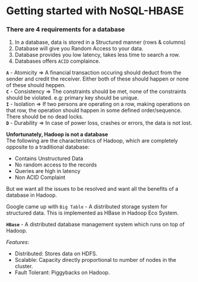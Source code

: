 # Getting started with NoSQL-HBASE

### There are 4 requirements for a database
1. In a database, data is stored in a Structured manner (rows & columns)
2. Database will give you Random Access to your data.
3. Database provides you low latency, takes less time to search a row.
4. Databases offers `ACID` complaince.

**`A`** - Atomicity => A financial transaction occuring should deduct from the sender and credit the receiver. Either both of these should happen or none of these should heppen. <br>
**`C`** - Consistency => The constraints should be met, none of the constraints should be violated. e.g: primary key should be unique. <br>
**`I`** - Isolation => If two persons are operating on a row, making operations on that row, the operation should happen in some defined order/sequence. There should be no dead locks. <br>
**`D`** - Durability => In case of power loss, crashes or errors, the data is not lost.

**Unfortunately, Hadoop is not a database** <br>
The following are the characteristics of Hadoop, which are completely opposite to a traditional database:
- Contains Unstructured Data
- No random access to the records
- Queries are high in latency
- Non ACID Complaint

But we want all the issues to be resolved and want all the benefits of a database in Hadoop.

Google came up with `Big Table` - A distributed storage system for structured data. This is implemented as HBase in Hadoop Eco System. <br>

**`HBase`** - A distributed database management system which runs on top of Hadoop.

*Features*:
- Distributed: Stores data on HDFS.
- Scalable: Capacity directly proportional to number of nodes in the cluster.
- Fault Tolerant: Piggybacks on Hadoop.


